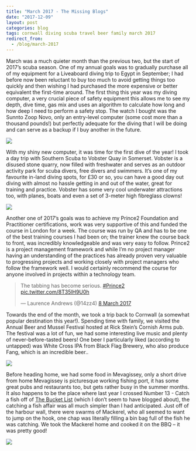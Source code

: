 ```yaml
---
title: "March 2017 - The Missing Blogs"
date: "2017-12-09"
layout: post
categories: blog
tags: cornwall diving scuba travel beer family march 2017
redirect_from:
  - /blog/march-2017
---
```


March was a much quieter month than the previous two, but the start of 2017’s scuba season. One of my annual goals was to gradually purchase all of my equipment for a Liveaboard diving trip to Egypt in September; I had before now been reluctant to buy too much to avoid getting things too quickly and then wishing I had purchased the more expensive or better equivalent the first-time around. The first thing this year was my diving computer, a very crucial piece of safety equipment this allows me to see my depth, dive time, gas mix and uses an algorithm to calculate how long and how deep I need to perform a safety stop. The watch I bought was the Sunnto Zoop Novo, only an entry-level computer (some cost more than a thousand pounds!) but perfectly adequate for the diving that I will be doing and can serve as a backup if I buy another in the future.

![][photo-1]

With my shiny new computer, it was time for the first dive of the year! I took a day trip with Southern Scuba to Vobster Quay in Somerset. Vobster is a disused stone quarry, now filled with freshwater and serves as an outdoor activity park for scuba divers, free divers and swimmers. It’s one of my favourite in-land diving spots, for £30 or so, you can have a good day out diving with almost no hassle getting in and out of the water, great for training and practice. Vobster has some very cool underwater attractions too, with planes, boats and even a set of 3-meter high fibreglass clowns!

![][photo-2]

Another one of 2017’s goals was to achieve my Prince2 Foundation and Practitioner certifications, work was very supportive of this and funded the course in London for a week. The course was run by QA and has to be one of the best training courses I had been on; the trainer knew the course back to front, was incredibly knowledgeable and was very easy to follow. Prince2 is a project management framework and while I’m no project manager having an understanding of the practices has already proven very valuable to progressing projects and working closely with project managers who follow the framework well. I would certainly recommend the course for anyone involved in projects within a technology team.

<blockquote class="twitter-tweet" data-lang="en-gb"><p lang="en" dir="ltr">The tabbing has become serious. <a href="https://twitter.com/hashtag/Prince2?src=hash&amp;ref_src=twsrc%5Etfw">#Prince2</a> <a href="https://t.co/8T35lH9U0h">pic.twitter.com/8T35lH9U0h</a></p>&mdash; Laurence Andrews (@14zz4) <a href="https://twitter.com/14zz4/status/839396201476784132?ref_src=twsrc%5Etfw">8 March 2017</a></blockquote>
<script async src="https://platform.twitter.com/widgets.js" charset="utf-8"></script>


Towards the end of the month, we took a trip back to Cornwall (a somewhat popular destination this year!). Spending time with family, we visited the Annual Beer and Mussel Festival hosted at Rick Stein’s Cornish Arms pub. The festival was a lot of fun, we had some interesting live music and plenty of never-before-tasted beers! One beer I particularly liked (according to untapped) was White Cross IPA from Black Flag Brewery, who also produce Fang, which is an incredible beer..

![][photo-3]

Before heading home, we had some food in Mevagissey, only a short drive from home Mevagissey is picturesque working fishing port, it has some great pubs and restaurants too, but gets rather busy in the summer months. It also happens to be the place where last year I crossed Number 13 - Catch a fish off of [The Bucket List](/bucket-list) (which I don’t seem to have blogged about), the catching a fish affair was all much simpler than I had anticipated. Just off of the harbour wall, there were swarms of Mackerel, who all seemed to want to jump on the hook, one chap was literally filling a bin bag full of the fish he was catching. We took the Mackerel home and cooked it on the BBQ – it was pretty good!

![][photo-4]

[photo-1]: /assets/img/import/4f346-zoop.jpg
[photo-2]: /assets/img/import/76429-vobster-2017.jpg
[photo-3]: /assets/img/import/7cb20-cornwall-mussles-2017.jpg
[photo-4]: /assets/img/import/2edf8-mevagissey-2017.jpg
